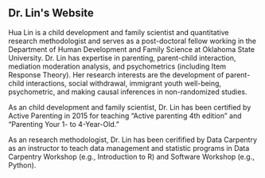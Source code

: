 ## Dr. Lin's Website

Hua Lin is a child development and family scientist and quantitative research methodologist and serves as a post-doctoral fellow working in the Department of Human Development and Family Science at Oklahoma State University. Dr. Lin has expertise in parenting, parent-child interaction, mediation moderation analysis, and psychometrics (including Item Response Theory). Her research interests are the development of parent-child interactions,  social withdrawal, immigrant youth well-being, psychometric, and making causal inferences in non-randomized studies. 

As an child development and family scientist, Dr. Lin has been certified by Active Parenting in 2015 for teaching “Active parenting 4th edition” and “Parenting Your 1- to 4-Year-Old.”

As an research methodologist, Dr. Lin has been cerifified by Data Carpentry as an instructor to teach data management and statistic programs in Data Carpentry Workshop (e.g., Introduction to R) and Software Workshop (e.g., Python).
